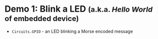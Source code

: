 # Demo 1: Blink a LED <small>(a.k.a. _Hello World_ of embedded device)</small>

* `Circuits.GPIO` - an LED blinking a Morse encoded message 
